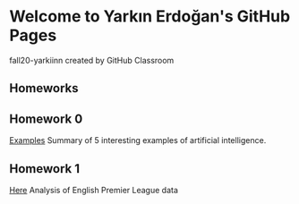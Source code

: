 
# Welcome to Yarkın Erdoğan's GitHub Pages
fall20-yarkiinn created by GitHub Classroom

## Homeworks

## Homework 0
[Examples](https://bu-ie-582.github.io/fall20-yarkiinn/files/Example_HW0)  Summary of 5 interesting examples of artificial intelligence.



## Homework 1
[Here](https://bu-ie-582.github.io/fall20-yarkiinn/files/Homework_1.html) Analysis of English Premier League data





